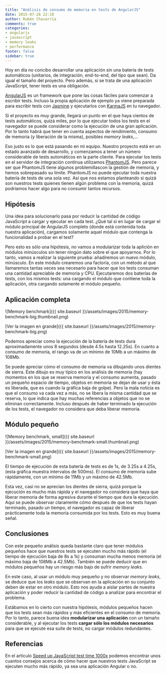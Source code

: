 ```yaml
---
title: "Análisis de consumo de memoria en tests de AngularJS"
date: 2015-07-26 22:10
author: Rubén Chavarría
comments: true
categories: 
- angularjs
- javascript
- memory leaks
- performance
footer: false
sidebar: true
---
```


Hoy en día no concibo desarrollar una aplicación sin una batería de tests
automáticos (unitarios, de integración, end-to-end, del tipo que sean). 
Da igual el tamaño del proyecto. Pero además, si se trata de una aplicación
JavaScript, tener tests es una obligación.

[AngularJS] es un framework que pone las cosas fáciles para comenzar a escribir
tests. Incluso la propia aplicación de ejemplo ya viene preparada para
escribir tests con [Jasmine] y ejecutarlos con [KarmaJS] en tu navegador.

Si el proyecto es muy grande, llegará un punto en el que haya cientos de tests
automáticos, quizá miles, por lo que ejecutar todos los tests en el navegador
se puede considerar como la ejecución de una gran aplicación. Por lo tanto
habrá que tener en cuenta aspectos de rendimiento, consumo de memoria (y
liberación de la misma), posibles *memory leaks*,...

<!-- more -->

Eso justo es lo que está pasando en mi equipo. Nuestro proyecto está en un
estado avanzado de desarrollo, y comenzamos a tener un número considerable de
tests automáticos en la parte cliente. Para ejecutar los tests en el servidor
de integración contínua utilizamos [PhantomJS]. Pero parece ser que PhantomJS
tiene algunos problemillascon la gestión de memoria, y hemos sobrepasado su
límite. PhantomJS no puede ejecutar toda nuestra batería de tests de una sola
vez. Así que nos estamos planteando si quizá son nuestros tests quienes tienen
algún problema con la memoria, quizá podríamos hacer algo para no consumir
tantos recursos.

## Hipótesis

Una idea para solucionarlo pasa por reducir la cantidad de código JavaScript a
cargar y ejecutar en cada test. ¿Qué tal si en lugar de cargar el módulo
principal de AngularJS completo (donde está contenida toda nuestra aplicación),
cargamos solamente aquel módulo que contenga la funcionalidad a probar en el
test?

Pero esto es sólo una hipótesis, no vamos a modularizar toda la aplición en
módulos minúsculos sin tener ningún dato sobre el que apoyarnos. Por lo tanto,
vamos a realizar la siguiente prueba: añadiremos un nuevo módulo, minúsculo. En
este módulo crearemos una factoría, con un método al que llamaremos tantas veces
sea necesario para hacer que los tests consuman una cantidad apreciable de
memoria y CPU. Ejecutaremos dos baterías de tests, con los mismos tests: una
cargando el módulo que contiene toda la aplicación, otra cargando solamente el
módulo pequeño.

## Aplicación completa

![Memory benchmark]({{ site.baseurl }}/assets/images/2015/memory-benchmark-big.thumbnail.png)

[Ver la imagen en grande]({{ site.baseurl }}/assets/images/2015/memory-benchmark-big.png)

Podemos apreciar como la ejecución de la batería de tests dura aproximadamente
unos 8 segundos (desde 4.5s hasta 12.25s). En cuanto a consumo de memoria, el
rango va de un mínimo de 10Mb a un máximo de 108Mb.

Se puede apreciar cómo el consumo de memoria va dibujando unos dientes de sierra.
Éste dibujo es muy típico en los análisis de memoria (hay momentos en los que
se reserva memoria y el consumo aumenta, pasado un pequeño espacio de tiempo,
objetos en memoria se dejan de usar y ésta es liberada, que es cuando la gráfica
baja de golpe). Pero la mala noticia es que el consumo va cada vez a más, no se
libera la misma cantidad que se reserva, lo que indica que hay muchas referencias
a objetos que no se eliminan correctamente. Incluso después de haber terminado
la ejecución de los tests, el navegador no considera que deba liberar memoria.

## Módulo pequeño

![Memory benchmark, small]({{ site.baseurl }}/assets/images/2015/memory-benchmark-small.thumbnail.png)

[Ver la imagen en grande]({{ site.baseurl }}/assets/images/2015/memory-benchmark-small.png)

El tiempo de ejecución de esta batería de tests es de 1s, de 3.25s a 4.25s,
(esta gráfica muestra intervalos de 500ms). El consumo de memoria sube
rápidamente, con un mínimo de 11Mb y un máximo de 42.5Mb.

Esta vez, casi no se aprecian los dientes de sierra, quizá porque la ejecución
es mucho más rápida y el navegador no considera que haya que liberar memoria de
forma agresiva durante el tiempo que dura la ejecución. Aquí se puede observar
claramente cómo después de que los tests hayan terminado, pasado un tiempo, el
navegador es capaz de liberar prácticamente toda la memoria consumida por los
tests. Esto es muy buena señal.

## Conclusiones

Con este pequeño análisis queda bastante claro que tener módulos pequeños hace
que nuestros tests se ejecuten mucho más rápido (el tiempo de ejecución baja de
8s a 1s) y consuman mucha menos memoria (el máximo baja de 108Mb a 42.5Mb).
También se puede deducir que en módulos pequeños hay un riesgo más bajo de sufrir *memory leaks*.

En este caso, al usar un módulo muy pequeño y no observar *memory leaks*, se
deduce que los *leaks* que se observan en la aplicación en su conjunto deben de
estar en otro módulo. Esto nos ayuda a aislar partes de nuestra aplicación y
poder reducir la cantidad de código a analizar para encontrar el problema.

Estábamos en lo cierto con nuestra hipótesis, módulos pequeños hacen que los
tests sean más rápidos y más eficientes en el consumo de memoria. Por lo tanto,
parece buena idea **modularizar una aplicación** con un tamaño considerable, y al
ejecutar los tests **cargar sólo los módulos necesarios** para que se ejecute esa
suite de tests, no cargar módulos redundantes.

## Referencias

En el artículo [Speed up JavaScript test time 1000x] podemos encontrar unos
cuantos consejos acerca de cómo hacer que nuestros tests JavaScript se ejecuten
mucho más rápido, ya sea una aplicación Angular o no.

[AngularJS]: http://angularjs.org
[Jasmine]: https://jasmine.github.io
[KarmaJS]: https://karma-runner.github.io
[PhantomJS]: http://phantomjs.org
[Speed up JavaScript test time 1000x]: http://shyp.github.io/2015/07/13/speed-up-your-javascript-tests.html
